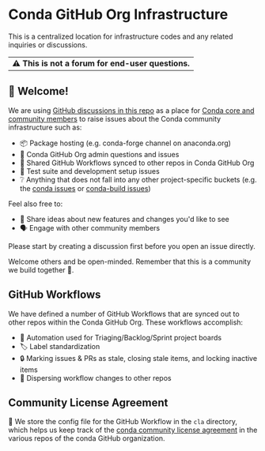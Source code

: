 # Conda GitHub Org Infrastructure

This is a centralized location for infrastructure codes and any related inquiries or discussions.

<table><tr><td><b>⚠️ This is not a forum for end-user questions.</td></tr></table>

## 👋 Welcome!

We are using [GitHub discussions in this repo](https://github.com/conda/infra/discussions) as a place for [Conda core and community members](https://github.com/conda-incubator/governance#teams--roles) to raise issues about the Conda community infrastructure such as:
  * 📦 Package hosting (e.g. conda-forge channel on anaconda.org)
  * 👤 Conda GitHub Org admin questions and issues
  * 🔄 Shared GitHub Workflows synced to other repos in Conda GitHub Org
  * 🧪 Test suite and development setup issues
  * ❔ Anything that does not fall into any other project-specific buckets (e.g. the [conda issues](https://github.com/conda/conda/issues) or [conda-build issues](https://github.com/conda/conda-build/issues))

Feel also free to:
  * 💭 Share ideas about new features and changes you'd like to see
  * 🗣️ Engage with other community members

Please start by creating a discussion first before you open an issue directly.

Welcome others and be open-minded. Remember that this is a community we build together 💪.

## GitHub Workflows

We have defined a number of GitHub Workflows that are synced out to other repos within the Conda GitHub Org. These workflows accomplish:
  * 🤖 Automation used for Triaging/Backlog/Sprint project boards
  * 🏷️ Label standardization
  * 🔒 Marking issues & PRs as stale, closing stale items, and locking inactive items
  * 🔄 Dispersing workflow changes to other repos

## Community License Agreement

📝 We store the config file for the GitHub Workflow in the `cla` directory, which helps us keep track of the [conda community license agreement](https://docs.conda.io/projects/conda/en/latest/dev-guide/contributing.html#conda-contributor-license-agreement) in the various
repos of the conda GitHub organization.
